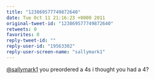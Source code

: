 ```yaml
---
title: "123869577749872640"
date: Tue Oct 11 21:16:23 +0000 2011
original-tweet-id: "123869577749872640"
retweets: 0
favorites: 0
reply-tweet-id: ""
reply-user-id: "19563302"
reply-user-screen-name: "sallymark1"
---
```

<a href="https://twitter.com/sallymark1">@sallymark1</a> you preordered a 4s i thought you had a 4?
